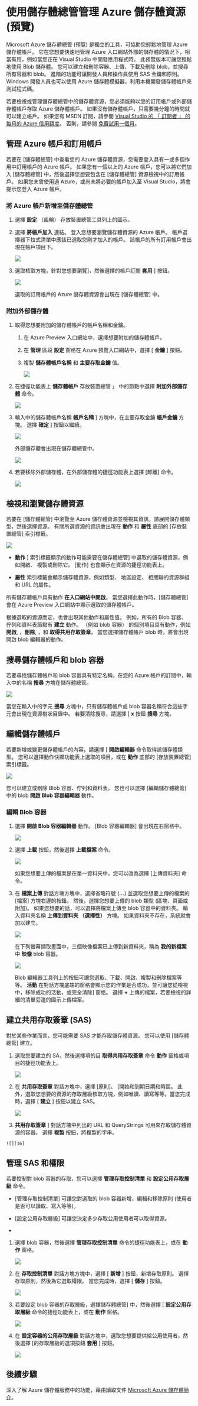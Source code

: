 <properties
    pageTitle="使用儲存體總管管理 Azure 儲存體資源 (預覽) | Microsoft Azure"
    description="描述如何使用 Microsoft Azure 儲存體總管 (預覽) 來建立和管理 Azure 儲存體資源。"
    services="visual-studio-online"
    documentationCenter="na"
    authors="kempb"
    manager="douge"
    editor="tlee" />

 <tags
    ms.service="visual-studio-online"
    ms.devlang="multiple"
    ms.topic="article"
    ms.tgt_pltfrm="na"
    ms.workload="na"
    ms.date="11/17/2015"
    ms.author="kempb" />

# 使用儲存體總管管理 Azure 儲存體資源 (預覽)

Microsoft Azure 儲存體總管 (預覽) 是獨立的工具，可協助您輕鬆地管理 Azure 儲存體帳戶。 它在您想要快速地管理 Azure 入口網站外部的儲存體的情況下，相當有用，例如當您正在 Visual Studio 中開發應用程式時。 此預覽版本可讓您輕鬆地使用 Blob 儲存體。 您可以建立和刪除容器、上傳、下載及刪除 blob，並搜尋所有容器和 blob。 進階的功能可讓開發人員和操作員使用 SAS 金鑰和原則。 Windows 開發人員也可以使用 Azure 儲存體模擬器，利用本機開發儲存體帳戶來測試程式碼。

若要檢視或管理儲存體總管中的儲存體資源，您必須能夠以您的訂用帳戶或外部儲存體帳戶存取 Azure 儲存體帳戶。 如果沒有儲存體帳戶，只需要幾分鐘的時間就可以建立帳戶。 如果您有 MSDN 訂閱，請參閱 [Visual Studio 的 「 訂閱者 」 的每月的 Azure 信用額度](https://azure.microsoft.com/pricing/member-offers/msdn-benefits-details/)。 否則，請參閱 [免費試用一個月](https://azure.microsoft.com/pricing/free-trial/)。

## 管理 Azure 帳戶和訂用帳戶

若要在 [儲存體總管] 中查看您的 Azure 儲存體資源，您需要登入具有一或多個作用中訂用帳戶的 Azure 帳戶。 如果您有一個以上的 Azure 帳戶，您可以將它們加入 [儲存體總管] 中，然後選擇您想要包含在 [儲存體總管] 資源檢視中的訂用帳戶。 如果您未曾使用過 Azure，或尚未將必要的帳戶加入至 Visual Studio，將會提示您登入 Azure 帳戶。

### 將 Azure 帳戶新增至儲存體總管

1.  選擇 **設定** （齒輪） 存放裝置總管工具列上的圖示。
1.  選擇 **將帳戶加入** 連結。 登入您想要瀏覽儲存體資源的 Azure 帳戶。 帳戶選擇器下拉式清單中應該已選取您剛才加入的帳戶。 該帳戶的所有訂用帳戶會出現在帳戶項目下。

    ![][0]

1.  選取核取方塊，針對您想要瀏覽]，然後選擇的帳戶訂閱 **套用** ] 按鈕。 

    ![][1]

    選取的訂用帳戶的 Azure 儲存體資源會出現在 [儲存體總管] 中。

### 附加外部儲存體

1. 取得您想要附加的儲存體帳戶的帳戶名稱和金鑰。
    1.  在 Azure Preview 入口網站中，選擇想要附加的儲存體帳戶。
    1.  在 **管理** 區段 **設定** 窗格在 Azure 預覽入口網站中，選擇 [ **金鑰** ] 按鈕。
    1.  複製 **儲存體帳戶名稱** 和 **主要存取金鑰** 值。

        ![][2]

1.  在捷徑功能表上 **儲存體帳戶** 存放裝置總管 」 中的節點中選擇 **附加外部儲存體** 命令。

    ![][3]

1. 輸入中的儲存體帳戶名稱 **帳戶名稱** ] 方塊中，在主要存取金鑰 **帳戶金鑰** 方塊。 選擇 **確定** ] 按鈕以繼續。

    ![][4]

    外部儲存體會出現在儲存體總管中。 

    ![][5]

1. 若要移除外部儲存體，在外部儲存體的捷徑功能表上選擇 [卸離] 命令。

    ![][6]

## 檢視和瀏覽儲存體資源

若要在 [儲存體總管] 中瀏覽至 Azure 儲存體資源並檢視其資訊，請展開儲存體類型，然後選擇資源。 有關所選資源的資訊會出現在 **動作** 和 **屬性** 底部的 [存放裝置總管] 索引標籤。

![][7]

-    **動作** ] 索引標籤顯示的動作可能需要在儲存體總管] 中選取的儲存體資源，例如開啟、 複製或刪除它。 [動作] 也會顯示在資源的捷徑功能表上。

-    **屬性** 索引標籤會顯示儲存體資源，例如類型、 地區設定、 相關聯的資源群組和 URL 的屬性。

所有儲存體帳戶具有動作 **在入口網站中開啟**。 當您選擇此動作時，[儲存體總管] 會在 Azure Preview 入口網站中顯示選取的儲存體帳戶。

根據選取的資源而定，也會出現其他動作和屬性值。 例如，所有的 Blob 容器、 佇列和資料表節點有 **建立** 動作。 （例如 blob 容器） 的個別項目具有動作，例如 **開啟**, ，**刪除**, ，和 **取得共用存取簽章**。 當您選擇儲存體帳戶 blob 時，將會出現開啟 blob 編輯器的動作。

## 搜尋儲存體帳戶和 blob 容器

若要尋找儲存體帳戶和 blob 容器具有特定名稱，在您的 Azure 帳戶的訂閱中，輸入中的名稱 **搜尋** 方塊在儲存體總管。

![][8]

當您在輸入中的字元 **搜尋** 方塊中，只有儲存體帳戶或 blob 容器名稱符合這些字元會出現在資源樹狀目錄中。 若要清除搜尋，請選擇 [ **x** 按鈕 **搜尋** 方塊。

## 編輯儲存體帳戶

若要新增或變更儲存體帳戶的內容，請選擇 [ **開啟編輯器** 命令取得該儲存體類型。 您可以選擇動作快顯功能表上選取的項目，或在 **動作** 底部的 [存放裝置總管] 索引標籤。

![][9]

您可以建立或刪除 Blob 容器、佇列和資料表。 您也可以選擇 [編輯儲存體總管] 中的 blob **開啟 Blob 容器編輯器** 動作。

### 編輯 Blob 容器

1.  選擇 **開啟 Blob 容器編輯器** 動作。 [Blob 容器編輯器] 會出現在右窗格中。

    ![][10]

1.  選擇 **上載** 按鈕，然後選擇 **上載檔案** 命令。

    ![][11]

    如果您想要上傳的檔案是在單一資料夾中，您可以改為選擇 [上傳資料夾] 命令。

1. 在 **檔案上傳** 對話方塊方塊中，選擇省略符號 (**...**) 並選取您想要上傳的檔案的 [檔案] 方塊右邊的按鈕。 然後，選擇您想要上傳的 blob 類型 (區塊、頁面或附加)。 如果您想要的話，可以選擇將檔案上傳至 blob 容器中的資料夾。 輸入資料夾名稱 **上傳到資料夾 （選擇性）** 方塊。 如果資料夾不存在，系統就會加以建立。

    ![][12]

    在下列螢幕擷取畫面中，三個映像檔案已上傳到新資料夾，稱為 **我的新檔案** 中 **映像** blob 容器。

    ![][13]

    Blob 編輯器工具列上的按鈕可讓您選取、下載、開啟、複製和刪除檔案等等。  **活動** 在對話方塊底端的窗格會顯示您的作業是否成功，並可讓您從檢視中，移除成功的活動，或完全清除] 窗格。 選擇 **+** 上傳的檔案，若要檢視的詳細的清單旁邊的圖示上傳檔案。

## 建立共用存取簽章 (SAS)

對於某些作業而言，您可能需要 SAS 才能存取儲存體資源。 您可以使用 [儲存體總管] 建立。

1.  選取您要建立的 SA，然後選擇項的目 **取得共用存取簽章** 命令 **動作** 窗格或項目的捷徑功能表上。

    ![][14]

1.  在 **共用存取簽章** 對話方塊中，選擇 [原則]、 [開始和到期日期和時區。 此外，選取您想要的資源的存取層級核取方塊，例如唯讀、讀寫等等。當您完成時，選擇 [ **建立** ] 按鈕以建立 SAS。

    ![][15]

1.   **共用存取簽章** ] 對話方塊中列出的 URL 和 QueryStrings 可用來存取儲存體資源的容器。 選擇 **複製** 按鈕，將複製的字串。

    ![][16]

## 管理 SAS 和權限

若要控制對 blob 容器的存取，您可以選擇 **管理存取控制清單** 和 **設定公用存取層級** 命令。 

-   [管理存取控制清單] 可讓您對選取的 blob 容器新增、編輯和移除原則 (使用者是否可以讀取、寫入等等)。
-   [設定公用存取層級] 可讓您決定多少存取公用使用者可以取得資源。  

-

1.  選擇 blob 容器，然後選擇 **管理存取控制清單** 命令的捷徑功能表上，或在 **動作** 窗格。

    ![][17]

1.  在 **存取控制清單** 對話方塊方塊中，選擇 [ **新增** ] 按鈕，新增存取原則。 選擇存取原則，然後為它選取權限。 當您完成時，選擇 [ **儲存** ] 按鈕。

    ![][18]

1.  若要設定 blob 容器的存取層級，選擇儲存體總管] 中，然後選擇 [ **設定公用存取層級** 命令的捷徑功能表上，或在 **動作** 窗格。

    ![][19]

1.  在 **設定容器的公用存取層級** 對話方塊中，選取您想要提供給公用使用者，然後選擇 [的存取層級的選項按鈕 **套用** ] 按鈕。

    ![][20]

## 後續步驟
深入了解 Azure 儲存體服務中的功能，藉由讀取文件 [Microsoft Azure 儲存體簡介](storage-introduction.md)。

[0]: ./media/vs-azure-tools-storage-manage-with-storage-explorer/AddAccount1c.png
[1]: ./media/vs-azure-tools-storage-manage-with-storage-explorer/AddAccount2c.png
[2]: ./media/vs-azure-tools-storage-manage-with-storage-explorer/External1c.png
[3]: ./media/vs-azure-tools-storage-manage-with-storage-explorer/External2c.png
[4]: ./media/vs-azure-tools-storage-manage-with-storage-explorer/External3c.png
[5]: ./media/vs-azure-tools-storage-manage-with-storage-explorer/External4c.png
[6]: ./media/vs-azure-tools-storage-manage-with-storage-explorer/External5c.png
[7]: ./media/vs-azure-tools-storage-manage-with-storage-explorer/Navigatec.png
[8]: ./media/vs-azure-tools-storage-manage-with-storage-explorer/Searchc.png
[9]: ./media/vs-azure-tools-storage-manage-with-storage-explorer/Edit1c.png
[10]: ./media/vs-azure-tools-storage-manage-with-storage-explorer/Edit2c.png
[11]: ./media/vs-azure-tools-storage-manage-with-storage-explorer/Edit3c.png
[12]: ./media/vs-azure-tools-storage-manage-with-storage-explorer/Edit4c.png
[13]: ./media/vs-azure-tools-storage-manage-with-storage-explorer/Edit5c.png
[14]: ./media/vs-azure-tools-storage-manage-with-storage-explorer/SAS1c.png
[15]: ./media/vs-azure-tools-storage-manage-with-storage-explorer/SAS2c.png
[16]: ./media/vs-azure-tools-storage-manage-with-storage-explorer/SAS3c.png
[17]: ./media/vs-azure-tools-storage-manage-with-storage-explorer/ManageSAS1c.png
[18]: ./media/vs-azure-tools-storage-manage-with-storage-explorer/ManageSAS2c.png
[19]: ./media/vs-azure-tools-storage-manage-with-storage-explorer/ManageSAS3c.png
[20]: ./media/vs-azure-tools-storage-manage-with-storage-explorer/ManageSAS4c.png

